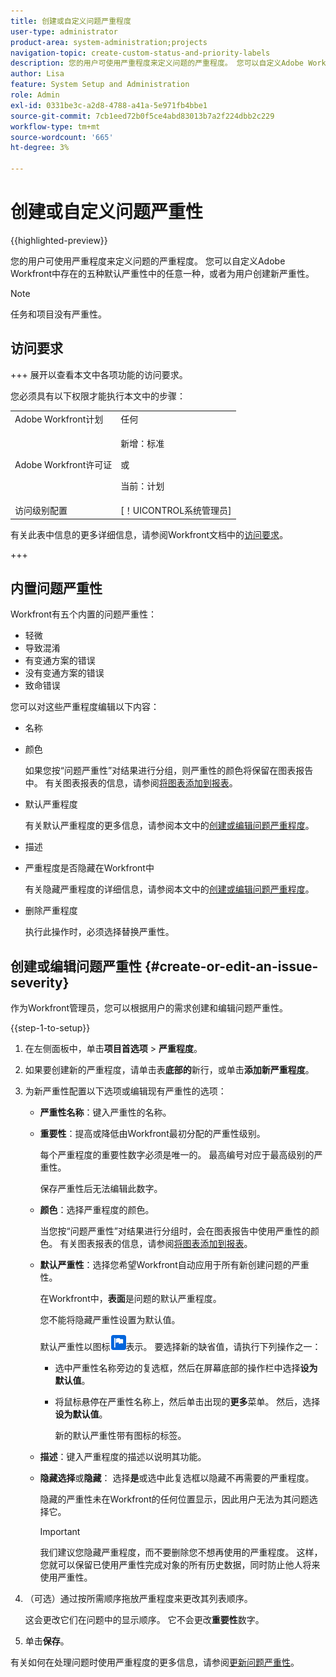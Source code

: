 ```yaml
---
title: 创建或自定义问题严重程度
user-type: administrator
product-area: system-administration;projects
navigation-topic: create-custom-status-and-priority-labels
description: 您的用户可使用严重程度来定义问题的严重程度。 您可以自定义Adobe Workfront中存在的五种默认严重性中的任意一种，或者为用户创建新严重性。
author: Lisa
feature: System Setup and Administration
role: Admin
exl-id: 0331be3c-a2d8-4788-a41a-5e971fb4bbe1
source-git-commit: 7cb1eed72b0f5ce4abd83013b7a2f224dbb2c229
workflow-type: tm+mt
source-wordcount: '665'
ht-degree: 3%

---
```


# 创建或自定义问题严重性

{{highlighted-preview}}

<!--
DON'T DELETE, DRAFT OR HIDE THIS ARTICLE. IT IS LINKED TO THE PRODUCT, THROUGH THE CONTEXT SENSITIVE HELP LINKS.

Linked to Understanding Issue Severity.
-->

您的用户可使用严重程度来定义问题的严重程度。 您可以自定义Adobe Workfront中存在的五种默认严重性中的任意一种，或者为用户创建新严重性。

>[!NOTE]
>
>任务和项目没有严重性。

## 访问要求

+++ 展开以查看本文中各项功能的访问要求。

您必须具有以下权限才能执行本文中的步骤：

<table style="table-layout:auto"> 
 <col> 
 <col> 
 <tbody> 
  <tr> 
   <td role="rowheader">Adobe Workfront计划</td> 
   <td>任何</td> 
  </tr> 
  <tr> 
   <td role="rowheader">Adobe Workfront许可证</td> 
   <td>
     <p>新增：标准</p>
     <p>或</p>
     <p>当前：计划</p>
   </td> 
  </tr> 
  <tr> 
   <td role="rowheader">访问级别配置</td> 
   <td>[！UICONTROL系统管理员]</td>
  </tr> 
 </tbody> 
</table>

有关此表中信息的更多详细信息，请参阅Workfront文档中的[访问要求](/help/quicksilver/administration-and-setup/add-users/access-levels-and-object-permissions/access-level-requirements-in-documentation.md)。

+++

## 内置问题严重性

Workfront有五个内置的问题严重性：

* 轻微
* 导致混淆
* 有变通方案的错误
* 没有变通方案的错误
* 致命错误

您可以对这些严重程度编辑以下内容：

* 名称
* 颜色

  如果您按“问题严重性”对结果进行分组，则严重性的颜色将保留在图表报告中。 有关图表报表的信息，请参阅[将图表添加到报表](../../../reports-and-dashboards/reports/creating-and-managing-reports/add-chart-report.md)。

* 默认严重程度

  有关默认严重程度的更多信息，请参阅本文中的[创建或编辑问题严重程度](#create-or-edit-an-issue-severity)。

* 描述
* 严重程度是否隐藏在Workfront中

  有关隐藏严重程度的详细信息，请参阅本文中的[创建或编辑问题严重程度](#create-or-edit-an-issue-severity)。

* 删除严重程度

  执行此操作时，必须选择替换严重性。

## 创建或编辑问题严重性 {#create-or-edit-an-issue-severity}

作为Workfront管理员，您可以根据用户的需求创建和编辑问题严重性。

{{step-1-to-setup}}

1. 在左侧面板中，单击&#x200B;**项目首选项** > **严重程度**。

1. 如果要创建新的严重程度，请单击表&#x200B;<span class="preview">**底部的**&#x200B;新行</span>，或单击&#x200B;**添加新严重程度**。
1. 为新严重性配置以下选项或编辑现有严重性的选项：

   * **严重性名称**：键入严重性的名称。
   * **重要性**：提高或降低由Workfront最初分配的严重性级别。

     每个严重程度的重要性数字必须是唯一的。 最高编号对应于最高级别的严重性。

     保存严重性后无法编辑此数字。

   * **颜色**：选择严重程度的颜色。

     当您按“问题严重性”对结果进行分组时，会在图表报告中使用严重性的颜色。 有关图表报表的信息，请参阅[将图表添加到报表](/help/quicksilver/reports-and-dashboards/reports/creating-and-managing-reports/add-chart-report.md)。

   * **默认严重性**：选择您希望Workfront自动应用于所有新创建问题的严重性。

     在Workfront中，**表面**&#x200B;是问题的默认严重程度。

     您不能将隐藏严重性设置为默认值。

     <div class="preview">

     默认严重性以图标![默认严重性图标](assets/default-icon.png)表示。 要选择新的缺省值，请执行下列操作之一：

      * 选中严重性名称旁边的复选框，然后在屏幕底部的操作栏中选择&#x200B;**设为默认值**。
      * 将鼠标悬停在严重性名称上，然后单击出现的&#x200B;**更多**&#x200B;菜单。 然后，选择&#x200B;**设为默认值**。

        新的默认严重性带有图标的标签。

     </div>

   * **描述**：键入严重程度的描述以说明其功能。
   * <span class="preview">**隐藏选择**</span>&#x200B;或&#x200B;**隐藏**： <span class="preview">选择&#x200B;**是**</span>&#x200B;或选中此复选框以隐藏不再需要的严重程度。

     隐藏的严重性未在Workfront的任何位置显示，因此用户无法为其问题选择它。

     >[!IMPORTANT]
     >
     >我们建议您隐藏严重程度，而不要删除您不想再使用的严重程度。 这样，您就可以保留已使用严重性完成对象的所有历史数据，同时防止他人将来使用严重性。

1. （可选）通过按所需顺序拖放严重程度来更改其列表顺序。

   这会更改它们在问题中的显示顺序。 它不会更改&#x200B;**重要性**&#x200B;数字。

1. 单击&#x200B;**保存**。

有关如何在处理问题时使用严重程度的更多信息，请参阅[更新问题严重性](../../../manage-work/issues/issue-information/update-issue-severity.md)。
